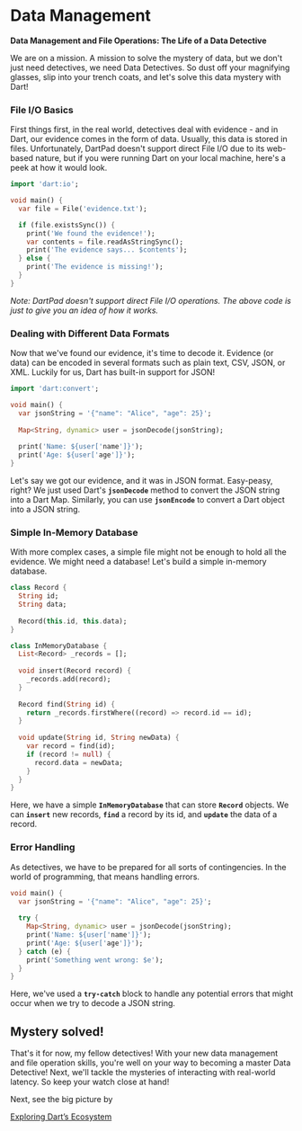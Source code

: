 # Data Management

**Data Management and File Operations: The Life of a Data Detective**

We are on a mission. A mission to solve the mystery of data, but we don't just need detectives, we need Data Detectives. So dust off your magnifying glasses, slip into your trench coats, and let's solve this data mystery with Dart!

### **File I/O Basics**

First things first, in the real world, detectives deal with evidence - and in Dart, our evidence comes in the form of data. Usually, this data is stored in files. Unfortunately, DartPad doesn't support direct File I/O due to its web-based nature, but if you were running Dart on your local machine, here's a peek at how it would look.

```dart
import 'dart:io';

void main() {
  var file = File('evidence.txt');

  if (file.existsSync()) {
    print('We found the evidence!');
    var contents = file.readAsStringSync();
    print('The evidence says... $contents');
  } else {
    print('The evidence is missing!');
  }
}
```

*Note: DartPad doesn't support direct File I/O operations. The above code is just to give you an idea of how it works.*

### **Dealing with Different Data Formats**

Now that we've found our evidence, it's time to decode it. Evidence (or data) can be encoded in several formats such as plain text, CSV, JSON, or XML. Luckily for us, Dart has built-in support for JSON!

```dart
import 'dart:convert';

void main() {
  var jsonString = '{"name": "Alice", "age": 25}';
  
  Map<String, dynamic> user = jsonDecode(jsonString);
  
  print('Name: ${user['name']}');
  print('Age: ${user['age']}');
}
```

Let's say we got our evidence, and it was in JSON format. Easy-peasy, right? We just used Dart's **`jsonDecode`** method to convert the JSON string into a Dart Map. Similarly, you can use **`jsonEncode`** to convert a Dart object into a JSON string.

### **Simple In-Memory Database**

With more complex cases, a simple file might not be enough to hold all the evidence. We might need a database! Let's build a simple in-memory database.

```dart
class Record {
  String id;
  String data;
  
  Record(this.id, this.data);
}

class InMemoryDatabase {
  List<Record> _records = [];
  
  void insert(Record record) {
    _records.add(record);
  }
  
  Record find(String id) {
    return _records.firstWhere((record) => record.id == id);
  }
  
  void update(String id, String newData) {
    var record = find(id);
    if (record != null) {
      record.data = newData;
    }
  }
}

```

Here, we have a simple **`InMemoryDatabase`** that can store **`Record`** objects. We can **`insert`** new records, **`find`** a record by its id, and **`update`** the data of a record.

### **Error Handling**

As detectives, we have to be prepared for all sorts of contingencies. In the world of programming, that means handling errors.

```dart
void main() {
  var jsonString = '{"name": "Alice", "age": 25}';
  
  try {
    Map<String, dynamic> user = jsonDecode(jsonString);
    print('Name: ${user['name']}');
    print('Age: ${user['age']}');
  } catch (e) {
    print('Something went wrong: $e');
  }
}
```

Here, we've used a **`try-catch`** block to handle any potential errors that might occur when we try to decode a JSON string.

## Mystery solved!

That's it for now, my fellow detectives! With your new data management and file operation skills, you're well on your way to becoming a master Data Detective! Next, we'll tackle the mysteries of interacting with real-world latency. So keep your watch close at hand!

Next, see the big picture by

[Exploring Dart’s Ecosystem](dart_ecosystem.md)
